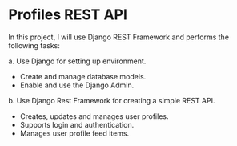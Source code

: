 # Profiles REST API

In this project, I will use Django REST Framework and performs the following tasks:

a. Use Django for setting up environment.
  - Create and manage database models.
  - Enable and use the Django Admin.

b. Use Django Rest Framework for creating a simple REST API.
  - Creates, updates and manages user profiles.
  - Supports login and authentication.
  - Manages user profile feed items.

